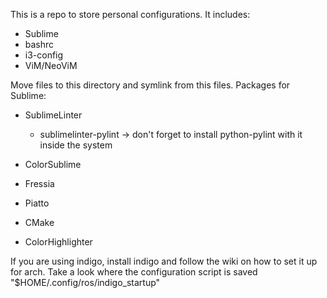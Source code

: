 This is a repo to store personal configurations.
It includes:

+ Sublime
+ bashrc
+ i3-config
+ ViM/NeoViM

Move files to this directory and symlink from this files. 
Packages for Sublime:
+ SublimeLinter
    - sublimelinter-pylint -> don't forget to install python-pylint with it inside the system

+ ColorSublime
+ Fressia
+ Piatto
+ CMake
+ ColorHighlighter

If you are using indigo, install indigo and follow the wiki on how to set it up for arch. Take a look where the configuration script is saved "$HOME/.config/ros/indigo_startup"

